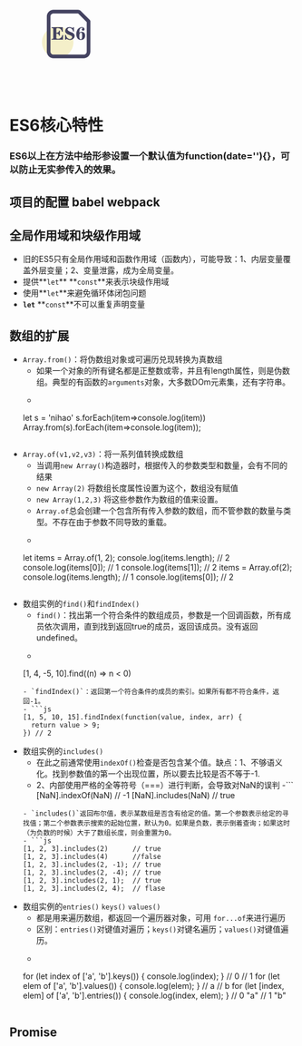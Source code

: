 <svg t="1617185563807" class="icon" viewBox="0 0 1820 1024" version="1.1" xmlns="http://www.w3.org/2000/svg" p-id="15995" width="200" height="200"><path d="M521.386667 644.171852c0 90.168889 48.071111 173.511111 126.198518 218.642963 78.127407 45.131852 174.364444 45.131852 252.397037 0 78.127407-45.131852 126.198519-128.474074 126.198519-218.642963s-48.071111-173.511111-126.198519-218.642963c-78.127407-45.131852-174.364444-45.131852-252.397037 0-78.127407 45.131852-126.198519 128.474074-126.198518 218.642963z m0 0" fill="#F4EFC9" p-id="15996"></path><path d="M1191.253333 900.456296h-485.451852c-58.974815-0.094815-106.666667-47.881481-106.761481-106.761481V230.58963c0.094815-58.974815 47.881481-106.666667 106.761481-106.761482h391.68c17.92-0.18963 35.176296 6.826667 47.976297 19.437037l143.928889 143.928889c5.688889 5.594074 8.817778 13.179259 8.722963 21.143704v485.451852c-0.094815 58.785185-47.881481 106.571852-106.856297 106.666666zM705.801481 182.044444c-26.832593 0-48.545185 21.712593-48.545185 48.545186v563.105185c0 12.894815 5.12 25.220741 14.222223 34.322963 9.102222 9.102222 21.428148 14.222222 34.322962 14.222222h485.451852c12.894815 0 25.220741-5.12 34.322963-14.222222 9.102222-9.102222 14.222222-21.428148 14.222223-34.322963V320.284444l-135.964445-135.964444c-1.801481-1.517037-4.077037-2.37037-6.447407-2.37037h-391.585186z m0 0" fill="#434260" p-id="15997"></path><path d="M853.617778 403.437037l2.275555 71.585185h-12.515555c-10.619259-38.58963-33.374815-57.931852-68.171852-57.931852-17.445926-1.517037-25.41037 4.551111-23.893333 18.204445V492.088889c25.031111 2.275556 40.106667-9.102222 45.416296-34.038519h11.377778v80.687408h-11.377778c-5.30963-25.031111-20.48-36.314074-45.416296-34.038519V571.733333c-0.758519 12.894815 7.205926 18.962963 23.893333 18.204445 37.831111-0.758519 62.103704-21.617778 72.722963-62.482963h12.515555l-2.275555 76.136296H674.133333v-11.377778c20.48 0.758519 29.866667-5.688889 28.444445-19.342222V434.062222c1.517037-13.653333-7.964444-20.100741-28.444445-19.342222v-11.377778h179.484445zM892.207407 603.306667v-77.274074h12.515556c12.136296 43.899259 33.28 66.275556 63.620741 67.034074 24.272593-0.758519 36.693333-11.757037 37.451852-32.900741 0-12.894815-15.928889-24.557037-47.691852-35.176296-43.140741-15.17037-64.758519-34.797037-64.758519-59.06963 2.275556-41.623704 25.031111-63.620741 68.171852-65.896296 14.411852 0 27.97037 3.792593 40.865185 11.377777 4.551111 2.275556 7.585185 3.413333 9.102222 3.413334 3.034074 0 6.068148-2.654815 9.102223-7.964445 0.758519-1.517037 1.517037-2.654815 2.275555-3.413333h11.377778v69.30963h-11.377778c-10.619259-38.58963-29.582222-58.311111-56.794074-59.06963-21.997037 0.758519-33.374815 10.24-34.038518 28.444444 0 13.653333 15.54963 25.41037 46.554074 35.176297 44.657778 14.411852 67.034074 35.65037 67.034074 63.620741-3.034074 39.348148-26.548148 61.345185-70.447408 65.896296-15.928889 0-31.762963-3.792593-47.691851-11.377778-5.30963-2.275556-9.102222-3.413333-11.377778-3.413333-3.792593 0-7.585185 3.413333-11.377778 10.24l-1.137778 1.137777h-11.377778zM1180.728889 418.228148v-1.137778c-6.068148-3.792593-12.136296-5.688889-18.204445-5.688889-28.065185-1.517037-41.623704 25.031111-40.865185 79.54963 8.343704-9.860741 20.100741-15.17037 35.176297-15.928889 36.314074 2.275556 55.656296 22.755556 57.931851 61.345185-2.275556 45.416296-25.031111 68.93037-68.171851 70.447408-47.691852-1.517037-72.722963-33.28-74.998519-95.383704 5.30963-68.171852 34.038519-105.244444 86.376296-111.312592 29.582222 1.517037 45.037037 12.894815 46.554074 34.038518-0.758519 15.17037-8.722963 23.134815-23.893333 23.893333-12.136296-1.517037-18.962963-7.964444-20.48-19.342222 0.18963-13.748148 7.016296-20.48 20.574815-20.48z m-14.696296 123.828148c0.758519-38.58963-5.30963-56.414815-18.204445-53.38074-17.445926 0-26.168889 16.687407-26.168889 49.967407-1.517037 40.106667 6.068148 59.06963 22.755556 56.794074 15.17037 2.275556 22.376296-15.54963 21.617778-53.380741z" fill="#434260" p-id="15998"></path></svg>
# ES6核心特性

### ES6以上在方法中给形参设置一个默认值为function(date=''){}，可以防止无实参传入的效果。

## 项目的配置 babel webpack


## 全局作用域和块级作用域
+ 旧的ES5只有全局作用域和函数作用域（函数内），可能导致：1、内层变量覆盖外层变量；2、变量泄露，成为全局变量。
+ 提供**`let`** **`const`**来表示块级作用域
+ 使用**`let`**来避免循环体闭包问题
+ **`let`** **`const`**不可以重复声明变量


## 数组的扩展
+ `Array.from()`：将伪数组对象或可遍历兑现转换为真数组
	- 如果一个对象的所有键名都是正整数或零，并且有length属性，则是伪数组。典型的有函数的`arguments`对象，大多数DOm元素集，还有字符串。
	- ```js
	let s = 'nihao'
	s.forEach(item=>console.log(item))
	<!-- Uncaught TypeError: s.forEach is not a function
	    at <anonymous>:1:3 -->
	Array.from(s).forEach(item=>console.log(item));
	<!-- Console换行打印：n i h a o -->
	```
+ `Array.of(v1,v2,v3)`：将一系列值转换成数组
	- 当调用`new Array()`构造器时，根据传入的参数类型和数量，会有不同的结果
	- `new Array(2)` 将数组长度属性设置为这个，数组没有赋值
	- `new Array(1,2,3)` 将这些参数作为数组的值来设置。
	- `Array.of`总会创建一个包含所有传入参数的数组，而不管参数的数量与类型。不存在由于参数不同导致的重载。
	- ```js
	let items = Array.of(1, 2);
	console.log(items.length); // 2
	console.log(items[0]); // 1
	console.log(items[1]); // 2
	items = Array.of(2);
	console.log(items.length); // 1
	console.log(items[0]); // 2
	```
+ 数组实例的`find()`和`findIndex()`
	- `find()`：找出第一个符合条件的数组成员，参数是一个回调函数，所有成员依次调用，直到找到返回true的成员，返回该成员。没有返回undefined。
	- ```js
	[1, 4, -5, 10].find((n) => n < 0)
	```
	- `findIndex()`：返回第一个符合条件的成员的索引。如果所有都不符合条件，返回-1。
	- ```js
	[1, 5, 10, 15].findIndex(function(value, index, arr) {
	  return value > 9;
	}) // 2
	```
+ 数组实例的`includes()`
	- 在此之前通常使用`indexOf()`检查是否包含某个值。缺点：1、不够语义化。找到参数值的第一个出现位置，所以要去比较是否不等于-1.
	- 2、内部使用严格的全等符号（===）进行判断，会导致对NaN的误判
	-``` 
	[NaN].indexOf(NaN) // -1
	[NaN].includes(NaN) // true
	```
	- `includes()`返回布尔值，表示某数组是否含有给定的值。第一个参数表示给定的寻找值；第二个参数表示搜索的起始位置，默认为0。如果是负数，表示倒着查询；如果这时（为负数的时候）大于了数组长度，则会重置为0。
	- ```js
	[1, 2, 3].includes(2)      // true
	[1, 2, 3].includes(4)      //false
	[1, 2, 3].includes(2, -1); // true
	[1, 2, 3].includes(2, -4); // true
	[1, 2, 3].includes(2, 1);  // true
	[1, 2, 3].includes(2, 4);  // flase
	```
+ 数组实例的`entries()` `keys()` `values()`
	- 都是用来遍历数组，都返回一个遍历器对象，可用 `for...of`来进行遍历
	- 区别：`entries()`对键值对遍历；`keys()`对键名遍历；`values()`对键值遍历。
	- ```js
	for (let index of ['a', 'b'].keys()) {
	  console.log(index);
	}
	// 0
	// 1
	for (let elem of ['a', 'b'].values()) {
	  console.log(elem);
	}
	// a
	// b
	for (let [index, elem] of ['a', 'b'].entries()) {
	  console.log(index, elem);
	}
	// 0 "a"
	// 1 "b"
	```
	
## Promise